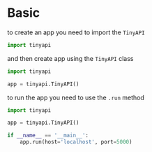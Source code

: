 # Basic

to create an app you need to import the `TinyAPI`

```py
import tinyapi
```

and then create app using the `TinyAPI` class

```py
import tinyapi

app = tinyapi.TinyAPI()
```

to run the app you need to use the `.run` method
```py
import tinyapi

app = tinyapi.TinyAPI()

if __name__ == '__main__':
    app.run(host='localhost', port=5000)
```